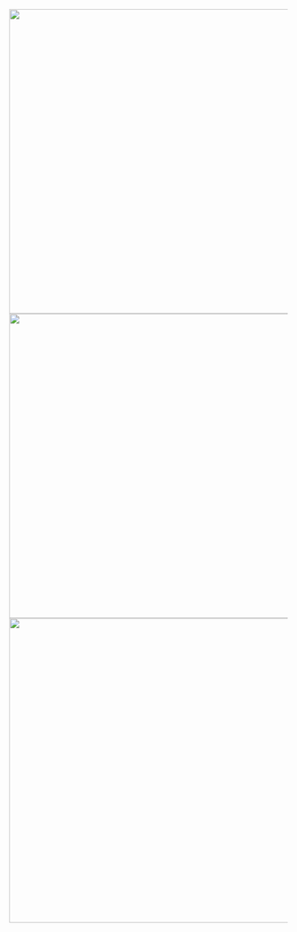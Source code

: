 <img src="https://github.com/navjeet-lohan/Music_App/assets/95700223/67cafd44-8f6e-451a-ac93-69257636748c" height="550">
<img src="https://github.com/navjeet-lohan/Music_App/assets/95700223/7d3b4109-524d-4379-8078-0d9efd6e9587" height="550">
<img src="https://github.com/navjeet-lohan/Music_App/assets/95700223/b5d324a3-b07b-46c3-b0bf-0bb59942847c" height="550">




